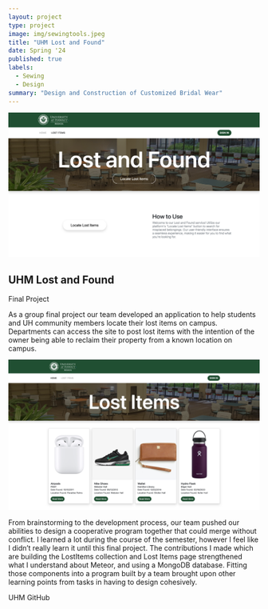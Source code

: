 ```yaml
---
layout: project
type: project
image: img/sewingtools.jpeg
title: "UHM Lost and Found"
date: Spring '24
published: true
labels:
  - Sewing
  - Design
summary: "Design and Construction of Customized Bridal Wear"
---
```


<div class="text-center p-4">
  <img width="1000px" 
       src="../img/final-landing.png" 
       class="img-thumbnail" >
</div>

## UHM Lost and Found
Final Project

As a group final project our team developed an application to help students and UH community members  locate their lost items on campus. Departments can access the site to post lost items with the intention of the owner being able to reclaim their property from a known location on campus.


<div class="text-center p-4">
  <img width="1000px" 
       src="../img/final-lost-items.png" 
       class="img-thumbnail" >
</div>


From brainstorming to the development process, our team pushed our abilities to design a cooperative program together that could merge without conflict. I learned a lot during the course of the semester, however I feel like I didn’t really learn it until this final project. The contributions I made which are building the LostItems collection and Lost Items page strengthened what I understand about Meteor, and using a MongoDB database. Fitting those components into a program built by a team brought upon other learning points from tasks in having to design cohesively.

UHM GitHub
[
](https://github.com/uhm-lost-and-found/uhm-lost-and-found)
